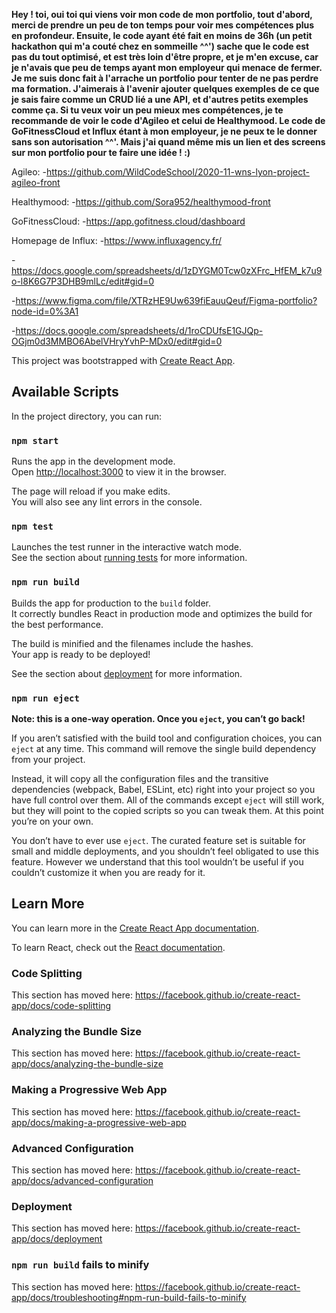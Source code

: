 **Hey ! toi, oui toi qui viens voir mon code de mon portfolio, tout d'abord, merci de prendre un peu de ton temps pour voir mes compétences plus en profondeur. Ensuite, le code ayant été fait en moins de 36h (un petit hackathon qui m'a couté chez en sommeille ^^') sache que le code est pas du tout optimisé, et est très loin d'être propre, et je m'en excuse, car je n'avais que peu de temps ayant mon employeur qui menace de fermer. Je me suis donc fait à l'arrache un portfolio pour tenter de ne pas perdre ma formation. J'aimerais à l'avenir ajouter quelques exemples de ce que je sais faire comme un CRUD lié a une API, et d'autres petits exemples comme ça. Si tu veux voir un peu mieux mes compétences, je te recommande de voir le code d'Agileo et celui de Healthymood. Le code de GoFitnessCloud et Influx étant à mon employeur, je ne peux te le donner sans son autorisation ^^'. Mais j'ai quand même mis un lien et des screens sur mon portfolio pour te faire une idée ! :)**

Agileo: -https://github.com/WildCodeSchool/2020-11-wns-lyon-project-agileo-front

Healthymood: -https://github.com/Sora952/healthymood-front

GoFitnessCloud: -https://app.gofitness.cloud/dashboard

Homepage de Influx: -https://www.influxagency.fr/








-https://docs.google.com/spreadsheets/d/1zDYGM0Tcw0zXFrc_HfEM_k7u9o-l8K6G7P3DHB9mlLc/edit#gid=0

-https://www.figma.com/file/XTRzHE9Uw639fiEauuQeuf/Figma-portfolio?node-id=0%3A1

-https://docs.google.com/spreadsheets/d/1roCDUfsE1GJQp-OGjm0d3MMBO6AbelVHryYvhP-MDx0/edit#gid=0

This project was bootstrapped with [Create React App](https://github.com/facebook/create-react-app).

## Available Scripts

In the project directory, you can run:

### `npm start`

Runs the app in the development mode.<br />
Open [http://localhost:3000](http://localhost:3000) to view it in the browser.

The page will reload if you make edits.<br />
You will also see any lint errors in the console.

### `npm test`

Launches the test runner in the interactive watch mode.<br />
See the section about [running tests](https://facebook.github.io/create-react-app/docs/running-tests) for more information.

### `npm run build`

Builds the app for production to the `build` folder.<br />
It correctly bundles React in production mode and optimizes the build for the best performance.

The build is minified and the filenames include the hashes.<br />
Your app is ready to be deployed!

See the section about [deployment](https://facebook.github.io/create-react-app/docs/deployment) for more information.

### `npm run eject`

**Note: this is a one-way operation. Once you `eject`, you can’t go back!**

If you aren’t satisfied with the build tool and configuration choices, you can `eject` at any time. This command will remove the single build dependency from your project.

Instead, it will copy all the configuration files and the transitive dependencies (webpack, Babel, ESLint, etc) right into your project so you have full control over them. All of the commands except `eject` will still work, but they will point to the copied scripts so you can tweak them. At this point you’re on your own.

You don’t have to ever use `eject`. The curated feature set is suitable for small and middle deployments, and you shouldn’t feel obligated to use this feature. However we understand that this tool wouldn’t be useful if you couldn’t customize it when you are ready for it.

## Learn More

You can learn more in the [Create React App documentation](https://facebook.github.io/create-react-app/docs/getting-started).

To learn React, check out the [React documentation](https://reactjs.org/).

### Code Splitting

This section has moved here: https://facebook.github.io/create-react-app/docs/code-splitting

### Analyzing the Bundle Size

This section has moved here: https://facebook.github.io/create-react-app/docs/analyzing-the-bundle-size

### Making a Progressive Web App

This section has moved here: https://facebook.github.io/create-react-app/docs/making-a-progressive-web-app

### Advanced Configuration

This section has moved here: https://facebook.github.io/create-react-app/docs/advanced-configuration

### Deployment

This section has moved here: https://facebook.github.io/create-react-app/docs/deployment

### `npm run build` fails to minify

This section has moved here: https://facebook.github.io/create-react-app/docs/troubleshooting#npm-run-build-fails-to-minify

